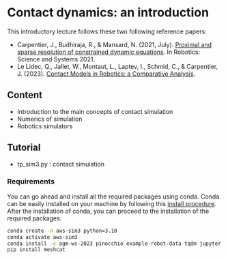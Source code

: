 # Contact dynamics: an introduction

This introductory lecture follows these two following reference papers:
  - Carpentier, J., Budhiraja, R., & Mansard, N. (2021, July). [Proximal and sparse resolution of constrained dynamic equations](https://inria.hal.science/hal-03271811/file/rss-proximal-and-sparse.pdf). In Robotics: Science and Systems 2021.
  - Le Lidec, Q., Jallet, W., Montaut, L., Laptev, I., Schmid, C., & Carpentier, J. (2023). [Contact Models in Robotics: a Comparative Analysis](https://hal.science/hal-04067291v1/preview/lelidec2023contacts.pdf). 

## Content

* Introduction to the main concepts of contact simulation
* Numerics of simulation
* Robotics simulators

## Tutorial

* tp_sim3.py : contact simulation

### Requirements

You can go ahead and install all the required packages using conda. 
Conda can be easily installed on your machine by following this [install procedure](https://conda.io/projects/conda/en/latest/user-guide/install/index.html).
After the installation of conda, you can proceed to the installation of the required packages:
 
```bash
conda create -n aws-sim3 python=3.10
conda activate aws-sim3
conda install -c agm-ws-2023 pinocchio example-robot-data tqdm jupyter -c conda-forge
pip install meshcat
```
